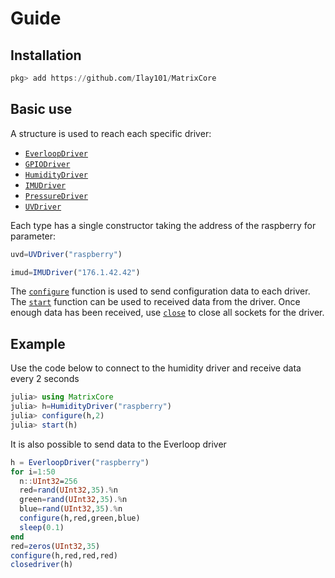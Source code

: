 # Guide

## Installation
```julia
pkg> add https://github.com/Ilay101/MatrixCore
```

## Basic use
A structure is used to reach each specific driver:
- [`EverloopDriver`](@ref)
- [`GPIODriver`](@ref)
- [`HumidityDriver`](@ref)
- [`IMUDriver`](@ref)
- [`PressureDriver`](@ref)
- [`UVDriver`](@ref)

Each type has a single constructor taking the address of the raspberry
for parameter:
```julia
uvd=UVDriver("raspberry")

imud=IMUDriver("176.1.42.42")
```

The [`configure`](@ref) function is used to send configuration data to each driver.
The [`start`](@ref) function can be used to received data from the driver. Once enough data has been received, use [`close`](@ref) to close all sockets for the driver.

## Example
Use the code below to connect to the humidity driver and receive data every 2 seconds
```julia
julia> using MatrixCore
julia> h=HumidityDriver("raspberry")
julia> configure(h,2)
julia> start(h)
```
It is also possible to send data to the Everloop driver
```julia
h = EverloopDriver("raspberry")
for i=1:50
  n::UInt32=256
  red=rand(UInt32,35).%n
  green=rand(UInt32,35).%n
  blue=rand(UInt32,35).%n
  configure(h,red,green,blue)
  sleep(0.1)
end
red=zeros(UInt32,35)
configure(h,red,red,red)
closedriver(h)
```
